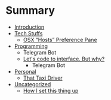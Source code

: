 # Summary

* [Introduction](README.md)
* [Tech Stuffs](tech/README.md)
   * [OSX “Hosts” Preference Pane](tech/osx_hosts_preference_pane.md)
* [Programming](programming/README.md)
   * Telegram Bot
   * [Let's code to interface. But why?](programming/why-code-to-interface-php.md)
       * Telegram Bot
* [Personal](personal/README.md)
   * [That Taxi Driver](personal/that-taxi-driver.md)
* [Uncategorized](uncategorized/README.md)
   * [How I set this thing up](uncategorized/how_i_set_this_thing_up.md)

